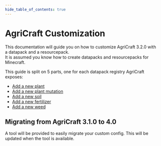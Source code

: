 ```yaml
---
hide_table_of_contents: true
---
```


# AgriCraft Customization

This documentation will guide you on how to customize AgriCraft 3.2.0 with a datapack and a resourcepack.  
It is assumed you know how to create datapacks and resourcepacks for Minecraft.

This guide is split on 5 parts, one for each datapack registry AgriCraft exposes:
- [Add a new plant](./plant.mdx)
- [Add a new plant mutation](./mutation.md)
- [Add a new soil](./soil.md)
- [Add a new fertilizer](./fertilizer.md)
- [Add a new weed](./weed.md)

## Migrating from AgriCraft 3.1.0 to 4.0

A tool will be provided to easily migrate your custom config.
This will be updated when the tool is available.
